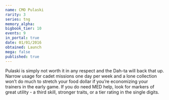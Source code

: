 ```yaml
---
name: CMO Pulaski
rarity: 3
series: tng
memory_alpha:
bigbook_tier: 10
events: 9
in_portal: true
date: 01/01/2016
obtained: Launch
mega: false
published: true
---
```


Pulaski is simply not worth it in any respect and the Dah-ta will back that up. Narrow usage for cadet missions one day per week and a lone collection won’t do much to stretch your food dollar if you’re economizing your trainers in the early game. If you do need MED help, look for markers of great utility - a third skill, stronger traits, or a tier rating in the single digits.
